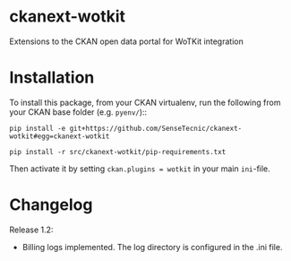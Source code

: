 ckanext-wotkit
==============

Extensions to the CKAN open data portal for WoTKit integration 


Installation
============

To install this package, from your CKAN virtualenv, run the following from your CKAN base folder (e.g. ``pyenv/``)::

``pip install -e git+https://github.com/SenseTecnic/ckanext-wotkit#egg=ckanext-wotkit``

``pip install -r src/ckanext-wotkit/pip-requirements.txt``

Then activate it by setting ``ckan.plugins = wotkit`` in your main ``ini``-file.


Changelog
===========================
Release 1.2:
* Billing logs implemented. The log directory is configured in the .ini file.